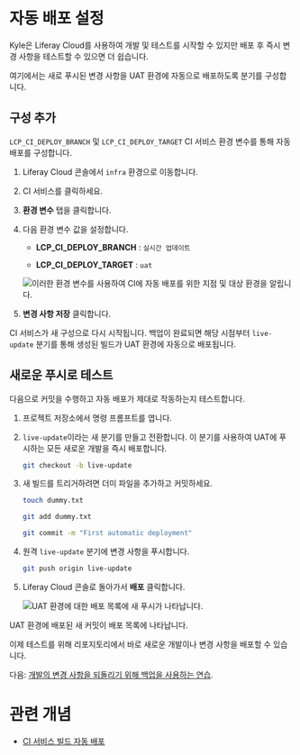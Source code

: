 # 자동 배포 설정

Kyle은 Liferay Cloud를 사용하여 개발 및 테스트를 시작할 수 있지만 배포 후 즉시 변경 사항을 테스트할 수 있으면 더 쉽습니다.

여기에서는 새로 푸시된 변경 사항을 UAT 환경에 자동으로 배포하도록 분기를 구성합니다.

## 구성 추가

`LCP_CI_DEPLOY_BRANCH` 및 `LCP_CI_DEPLOY_TARGET` CI 서비스 환경 변수를 통해 자동 배포를 구성합니다.

1. Liferay Cloud 콘솔에서 `infra` 환경으로 이동합니다.

1. CI 서비스를 클릭하세요.

1. **환경 변수** 탭을 클릭합니다.

1. 다음 환경 변수 값을 설정합니다.

   * **LCP_CI_DEPLOY_BRANCH** : `실시간 업데이트`

   * **LCP_CI_DEPLOY_TARGET** : `uat`

   ![이러한 환경 변수를 사용하여 CI에 자동 배포를 위한 지점 및 대상 환경을 알립니다.](./setting-up-automatic-deployment/images/01.png)

1. **변경 사항 저장** 클릭합니다.

CI 서비스가 새 구성으로 다시 시작됩니다. 백업이 완료되면 해당 시점부터 `live-update` 분기를 통해 생성된 빌드가 UAT 환경에 자동으로 배포됩니다.

## 새로운 푸시로 테스트

다음으로 커밋을 수행하고 자동 배포가 제대로 작동하는지 테스트합니다.

1. 프로젝트 저장소에서 명령 프롬프트를 엽니다.

1. `live-update`이라는 새 분기를 만들고 전환합니다. 이 분기를 사용하여 UAT에 푸시하는 모든 새로운 개발을 즉시 배포합니다.

   ```bash
   git checkout -b live-update
   ```

1. 새 빌드를 트리거하려면 더미 파일을 추가하고 커밋하세요.

   ```bash
   touch dummy.txt
   ```

   ```bash
   git add dummy.txt
   ```

   ```bash
   git commit -m "First automatic deployment"
   ```

1. 원격 `live-update` 분기에 변경 사항을 푸시합니다.

   ```bash
   git push origin live-update
   ```

1. Liferay Cloud 콘솔로 돌아가서 **배포** 클릭합니다.

   ![UAT 환경에 대한 배포 목록에 새 푸시가 나타납니다.](./setting-up-automatic-deployment/images/02.png)

UAT 환경에 배포된 새 커밋이 배포 목록에 나타납니다.

이제 테스트를 위해 리포지토리에서 바로 새로운 개발이나 변경 사항을 배포할 수 있습니다.

다음: [개발의 변경 사항을 되돌리기 위해 백업을 사용하는 연습](./restoring-data-from-a-backup.md).

# 관련 개념

* [CI 서비스 빌드 자동 배포](https://learn.liferay.com/w/liferay-cloud/build-and-deploy/automatically-deploying-ci-service-builds)

